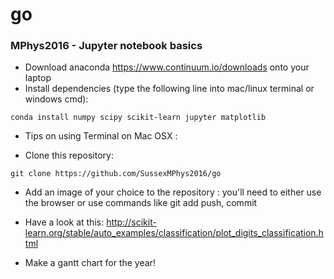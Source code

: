 # go
### MPhys2016 - Jupyter notebook basics

   * Download anaconda https://www.continuum.io/downloads onto your laptop
   * Install dependencies (type the following line into mac/linux terminal or windows cmd):
```
conda install numpy scipy scikit-learn jupyter matplotlib
```
   * Tips on using Terminal on Mac OSX : 
   
   * Clone this repository:
```
git clone https://github.com/SussexMPhys2016/go
```
   * Add an image of your choice to the repository : you'll need to either use the browser or use commands like git add push, commit
   
   * Have a look at this: http://scikit-learn.org/stable/auto_examples/classification/plot_digits_classification.html
   * Make a gantt chart for the year!
